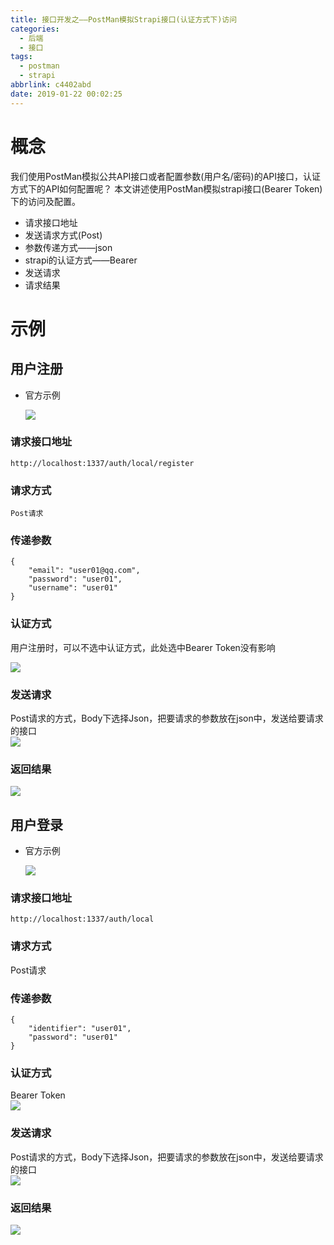 ```yaml
---
title: 接口开发之——PostMan模拟Strapi接口(认证方式下)访问
categories:
  - 后端
  - 接口
tags:
  - postman
  - strapi
abbrlink: c4402abd
date: 2019-01-22 00:02:25
---
```


# 概念
我们使用PostMan模拟公共API接口或者配置参数(用户名/密码)的API接口，认证方式下的API如何配置呢？ 本文讲述使用PostMan模拟strapi接口(Bearer Token)下的访问及配置。


* 请求接口地址
* 发送请求方式(Post)
* 参数传递方式——json
* strapi的认证方式——Bearer
* 发送请求
* 请求结果

<!--more-->

# 示例

## 用户注册

* 官方示例  

	![][1]
### 请求接口地址

	http://localhost:1337/auth/local/register
### 请求方式
	Post请求

### 传递参数

	{
    	"email": "user01@qq.com",
    	"password": "user01",
    	"username": "user01"
	}

### 认证方式
用户注册时，可以不选中认证方式，此处选中Bearer Token没有影响  

![][2]
### 发送请求
Post请求的方式，Body下选择Json，把要请求的参数放在json中，发送给要请求的接口     
![][3]
### 返回结果
![][4]

## 用户登录

* 官方示例

	![][5]

### 请求接口地址

	http://localhost:1337/auth/local

### 请求方式
Post请求

### 传递参数

	{
    	"identifier": "user01",
    	"password": "user01"
	}
### 认证方式
Bearer Token    
![][6]
### 发送请求
Post请求的方式，Body下选择Json，把要请求的参数放在json中，发送给要请求的接口  
![][7]
### 返回结果
![][8]




[1]: https://cdn.jsdelivr.net/gh/pgzxc/CDN/blog-image/user-register.png
[2]: https://cdn.jsdelivr.net/gh/pgzxc/CDN/blog-image//user-register-authorization-type.png  
[3]: https://cdn.jsdelivr.net/gh/pgzxc/CDN/blog-image//user-register-content.png
[4]: https://cdn.jsdelivr.net/gh/pgzxc/CDN/blog-image//user-register-response.png
[5]: https://cdn.jsdelivr.net/gh/pgzxc/CDN/blog-image//user-login-example.png
[6]: https://cdn.jsdelivr.net/gh/pgzxc/CDN/blog-image//user-login-authorization.png
[7]: https://cdn.jsdelivr.net/gh/pgzxc/CDN/blog-image//user-login-content.png
[8]: https://cdn.jsdelivr.net/gh/pgzxc/CDN/blog-image//user-login-response.png
